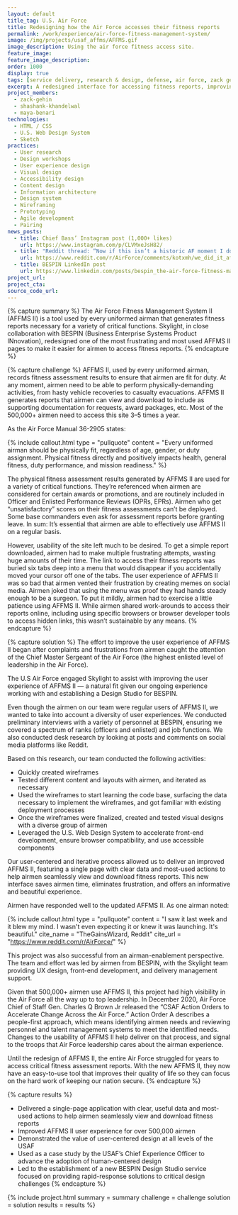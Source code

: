 ```yaml
---
layout: default
title_tag: U.S. Air Force
title: Redesigning how the Air Force accesses their fitness reports
permalink: /work/experience/air-force-fitness-management-system/
image: /img/projects/usaf_affms/AFFMS.gif
image_description: Using the air force fitness access site.
feature_image:
feature_image_description:
order: 1000
display: true
tags: [service delivery, research & design, defense, air force, zack gehin, shashank khandewal, maya benari]
excerpt: A redesigned interface for accessing fitness reports, improving one of the most frustrating user experiences for over half-a-million airmen.
project_members:
  - zack-gehin
  - shashank-khandelwal
  - maya-benari
technologies:
  - HTML / CSS
  - U.S. Web Design System
  - Sketch
practices:
  - User research
  - Design workshops
  - User experience design
  - Visual design
  - Accessibility design
  - Content design
  - Information architecture
  - Design system
  - Wireframing
  - Prototyping
  - Agile development
  - Pairing
news_posts:
  - title: Chief Bass’ Instagram post (1,000+ likes)
    url: https://www.instagram.com/p/CLVMxeJsH82/
  - title: "Reddit thread: “Now if this isn’t a historic AF moment I don't know what is”"
    url: https://www.reddit.com/r/AirForce/comments/kotxmh/we_did_it_affms_ii_has_been_updated/
  - title: BESPIN LinkedIn post
    url: https://www.linkedin.com/posts/bespin_the-air-force-fitness-management-system-activity-6792794630925635584-HGLy
project_url:
project_cta:
source_code_url:
---
```


{% capture summary %}
The Air Force Fitness Management System II (AFFMS II) is a tool used by every uniformed airman that generates fitness reports necessary for a variety of critical functions. Skylight, in close collaboration with BESPIN (Business Enterprise Systems Product INnovation), redesigned one of the most frustrating and most used AFFMS II pages to make it easier for airmen to access fitness reports.
{% endcapture %}

{% capture challenge %}
AFFMS II, used by every uniformed airman, records fitness assessment results to ensure that  airmen are fit for duty. At any moment, airmen need to be able to perform physically-demanding activities, from hasty vehicle recoveries to casualty evacuations. AFFMS II generates reports that airmen can view and download to include as supporting documentation for requests, award packages, etc. Most of the 500,000+ airmen need to access this site 3–5 times a year.

As the Air Force Manual 36-2905 states:

{% include callout.html
  type = "pullquote"
  content = "Every uniformed airman should be physically fit, regardless of age, gender, or duty assignment. Physical fitness directly and positively impacts health, general fitness, duty performance, and mission readiness."
%}

The physical fitness assessment results generated by AFFMS II are used for a variety of critical functions. They’re referenced when airmen are considered for certain awards or promotions, and are routinely included in Officer and Enlisted Performance Reviews (OPRs, EPRs). Airmen who get “unsatisfactory” scores on their fitness assessments can’t be deployed. Some base commanders even ask for assessment reports before granting leave. In sum: It’s essential that airmen are able to effectively use AFFMS II on a regular basis.

However, usability of the site left much to be desired. To get a simple report downloaded, airmen had to make multiple frustrating attempts, wasting huge amounts of their time. The link to access their fitness reports was buried six tabs deep into a menu that would disappear if you accidentally moved your cursor off one of the tabs. The user experience of AFFMS II was so bad that airmen vented their frustration by creating memes on social media. Airmen joked that using the menu was proof they had hands steady enough to be a surgeon. To put it mildly, airmen had to exercise a little patience using AFFMS II. While airmen shared work-arounds to access their reports online, including using specific browsers or browser developer tools to access hidden links, this wasn’t sustainable by any means.
{% endcapture %}

{% capture solution %}
The effort to improve the user experience of AFFMS II began after  complaints and frustrations from airmen caught the attention of the Chief Master Sergeant of the Air Force (the highest enlisted level of leadership in the Air Force).

The U.S Air Force engaged Skylight to assist with improving the user experience of AFFMS II — a natural fit given our ongoing experience working with and establishing a Design Studio for BESPIN.

Even though the airmen on our team were regular users of AFFMS II, we wanted to take into account a diversity of user experiences. We conducted preliminary interviews with a variety of personnel at BESPIN, ensuring we covered a spectrum of ranks (officers and enlisted) and job functions. We also conducted desk research by looking at posts and comments on social media platforms like Reddit.

Based on this research, our team conducted the following activities:
- Quickly created wireframes
- Tested different content and layouts with airmen, and iterated as necessary
- Used the wireframes to start learning the code base, surfacing the data necessary to implement the wireframes, and got familiar with existing deployment processes
- Once the wireframes were finalized, created and tested visual designs with a diverse group of airmen
- Leveraged the U.S. Web Design System to accelerate front-end development, ensure browser compatibility, and use accessible components

Our user-centered and iterative process allowed us to deliver an improved AFFMS II, featuring a single page with clear data and most-used actions to help airmen seamlessly view and download fitness reports. This new interface saves airmen time, eliminates frustration, and offers an informative and beautiful experience.

Airmen have responded well to the updated AFFMS II. As one airman noted:

{% include callout.html
  type = "pullquote"
  content = "I saw it last week and it blew my mind. I wasn't even expecting it or knew it was launching. It's beautiful."
  cite_name = "TheGainsWizard, Reddit"
  cite_url = "https://www.reddit.com/r/AirForce/"
%}

This project was also successful from an airman-enablement perspective. The team and effort was led by airmen from BESPIN, with the Skylight team providing UX design, front-end development, and delivery management support.

Given that 500,000+ airmen use AFFMS II, this project had high visibility in the Air Force all the way up to top leadership. In December 2020, Air Force Chief of Staff Gen. Charles Q Brown Jr released the “CSAF Action Orders to Accelerate Change Across the Air Force.” Action Order A describes a people-first approach, which means identifying airmen needs and reviewing personnel and talent management systems to meet the identified needs. Changes to the usability of AFFMS II help deliver on that process, and signal to the troops that Air Force leadership cares about the airman experience.

Until the redesign of AFFMS II, the entire Air Force struggled for years to access critical fitness assessment reports. With the new AFFMS II, they now have an easy-to-use tool that improves their quality of life so they can focus on the hard work of keeping our nation secure.
{% endcapture %}

{% capture results %}
- Delivered a single-page application with clear, useful data and most-used actions to help airmen seamlessly view and download fitness reports
- Improved AFFMS II user experience for over 500,000 airmen
- Demonstrated the value of user-centered design at all levels of the USAF
- Used as a case study by the USAF’s Chief Experience Officer to advance the adoption of human-centered design
- Led to the establishment of a new BESPIN Design Studio service focused on providing rapid-response solutions to critical design challenges
{% endcapture %}

{% include project.html
  summary = summary
  challenge = challenge
  solution = solution
  results = results
%}
